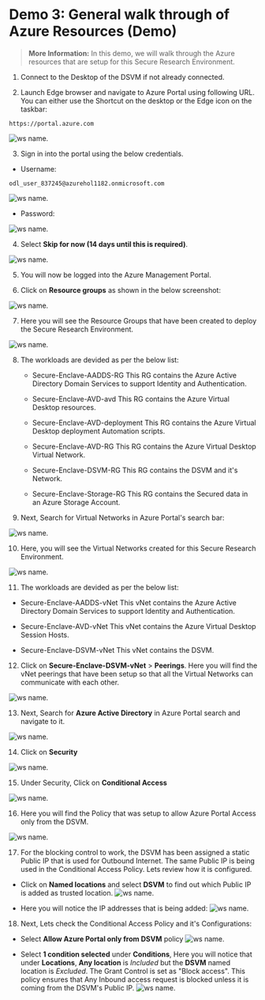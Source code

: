 # **Demo 3: General walk through of Azure Resources (Demo)**

>**More Information:**
>In this demo, we will walk through the Azure resources that are setup for this Secure Research Environment.

1. Connect to the Desktop of the DSVM if not already connected.

2. Launch Edge browser and navigate to Azure Portal using following URL. You can either use the Shortcut on the desktop or the Edge icon on the taskbar:     
```
https://portal.azure.com
```
![ws name.](media/img83.png)				

3. Sign in into the portal using the below credentials.
- Username:
```
odl_user_837245@azurehol1182.onmicrosoft.com
```
![ws name.](media/img84.png)	

- Password: **<inject key="Demo Admin Password" />**

![ws name.](media/img85.png)

4. Select **Skip for now (14 days until this is required)**.

![ws name.](media/img86.png)

5. You will now be logged into the Azure Management Portal.

6. Click on **Resource groups** as shown in the below screenshot:

![ws name.](media/img87.png)

7. Here you will see the Resource Groups that have been created to deploy the Secure Research Environment.

![ws name.](media/img90.png)

8. The workloads are devided as per the below list:
   - Secure-Enclave-AADDS-RG
      This RG contains the Azure Active Directory Domain Services to support Identity and Authentication.

   - Secure-Enclave-AVD-avd
      This RG contains the Azure Virtual Desktop resources.

   - Secure-Enclave-AVD-deployment
      This RG contains the Azure Virtual Desktop deployment Automation scripts.

   - Secure-Enclave-AVD-RG
      This RG contains the Azure Virtual Desktop Virtual Network.

   - Secure-Enclave-DSVM-RG
      This RG contains the DSVM and it's Network.

   - Secure-Enclave-Storage-RG
      This RG contains the Secured data in an Azure Storage Account.

9. Next, Search for Virtual Networks in Azure Portal's search bar:

![ws name.](media/img91.png)

10. Here, you will see the Virtual Networks created for this Secure Research Environment.

![ws name.](media/img92.png)

11. The workloads are devided as per the below list:
   - Secure-Enclave-AADDS-vNet
      This vNet contains the Azure Active Directory Domain Services to support Identity and Authentication.

   - Secure-Enclave-AVD-vNet
      This vNet contains the Azure Virtual Desktop Session Hosts.
   
   - Secure-Enclave-DSVM-vNet
      This vNet contains the DSVM.

12. Click on **Secure-Enclave-DSVM-vNet** > **Peerings**. Here you will find the vNet peerings that have been setup so that all the Virtual Networks can communicate with each other.

![ws name.](media/img93.png)

13. Next, Search for **Azure Active Directory** in Azure Portal search and navigate to it.

![ws name.](media/img94.png)

14. Click on **Security**

![ws name.](media/img96.png)

15. Under Security, Click on **Conditional Access**

![ws name.](media/img97.png)

16. Here you will find the Policy that was setup to allow Azure Portal Access only from the DSVM.

![ws name.](media/img98.png)

17. For the blocking control to work, the DSVM has been assigned a static Public IP that is used for Outbound Internet. The same Public IP is being used in the Conditional Access Policy. Lets review how it is configured.

   - Click on **Named locations**  and select **DSVM** to find out which Public IP is added as trusted location.
   ![ws name.](media/img100.png)

   - Here you will notice the IP addresses that is being added:
   ![ws name.](media/img101.png)

18. Next, Lets check the Conditional Access Policy and it's Configurations:

   - Select **Allow Azure Portal only from DSVM** policy
   ![ws name.](media/img102.png)

   - Select **1 condition selected** under **Conditions**, Here you will notice that under **Locations**, **Any location** is *Included* but the **DSVM** named location is *Excluded*. The Grant Control is set as "Block access". This policy ensures that Any Inbound access request is blocked unless it is coming from the DSVM's Public IP.
   ![ws name.](media/img104.png)